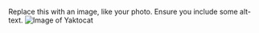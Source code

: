Replace this with an image, like your photo. Ensure you include some alt-text.
![Image of Yaktocat](https://octodex.github.com/images/yaktocat.png)

